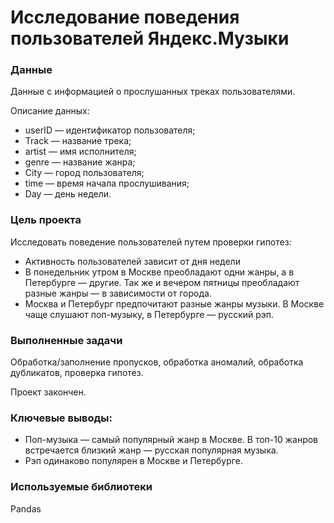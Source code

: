 # Исследование поведения пользователей Яндекс.Музыки

### Данные
Данные с информацией о прослушанных треках пользователями.

Описание данных:
- userID — идентификатор пользователя;
- Track — название трека;
- artist — имя исполнителя;
- genre — название жанра;
- City — город пользователя;
- time — время начала прослушивания;
- Day — день недели.

### Цель проекта
Исследовать поведение пользователей путем проверки гипотез:

- Активность пользователей зависит от дня недели
- В понедельник утром в Москве преобладают одни жанры, а в Петербурге — другие. Так же и вечером пятницы преобладают разные жанры — в зависимости от города.
- Москва и Петербург предпочитают разные жанры музыки. В Москве чаще слушают поп-музыку, в Петербурге — русский рэп.

### Выполненные задачи

Обработка/заполнение пропусков, обработка аномалий, обработка дубликатов, проверка гипотез.

Проект закончен. 

### Ключевые выводы:

- Поп-музыка — самый популярный жанр в Москве. В топ-10 жанров встречается близкий жанр — русская популярная музыка.
- Рэп одинаково популярен в Москве и Петербурге.

### Используемые библиотеки

Pandas


